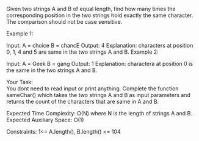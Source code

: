 Given two strings A and B of equal length, find how many times the corresponding position in the two strings hold exactly the same character. The comparison should not be case sensitive. 

Example 1:

Input:
A = choice 
B = chancE
Output: 4
Explanation: characters at position 0, 1, 4 and 5
are same in the two strings A and B.
Example 2:

Input:
A = Geek 
B = gang
Output: 1
Explanation: charactera at position 0 is the
same in the two strings A and B.

Your Task:  
You dont need to read input or print anything. Complete the function sameChar() which takes the two strings A and B as input parameters and returns the count of the characters that are same in A and B.


Expected Time Complexity: O(N) where N is the length of strings A and B.
Expected Auxiliary Space: O(1) 


Constraints:
1<= A.length(), B.length() <= 104
